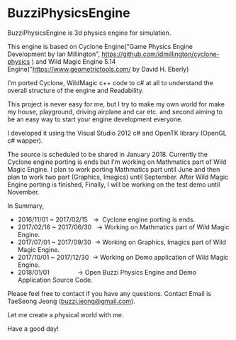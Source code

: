 # BuzziPhysicsEngine
BuzziPhysicsEngine is 3d physics engine for simulation.

This engine is based on Cyclone Engine("Game Physics Engine Development by Ian Millington", https://github.com/idmillington/cyclone-physics ) and Wild Magic Engine 5.14 Engine("https://www.geometrictools.com/ by David H. Eberly)

I'm ported Cyclone, WildMagic c++ code to c# at all to understand the overall structure of the engine and Readability.

This project is never easy for me, but I try to make my own world for make my house, playground, driving airplane and car etc.
and second aiming to be an easy way to start your engine development everyone.

I developed it using the Visual Studio 2012 c# and OpenTK library (OpenGL c# wapper).

The source is scheduled to be shared in January 2018.
Currently the Cyclone engine porting is ends but I'm working on Mathmatics part of Wild Magic Engine.
I plan to work porting Mathmatics part until June and then plan to work two part (Graphics, Imagics) until September.
After Wild Magic Engine porting is finished, Finally, I will be working on the test demo until November.

In Summary, 
- 2016/11/01 ~ 2017/02/15   →  Cyclone engine porting is ends. 
- 2017/02/16 ~ 2017/06/30   →  Working on Mathmatics part of Wild Magic Engine. 
- 2017/07/01 ~ 2017/09/30   →  Working on Graphics, Imagics part of Wild Magic Engine. 
- 2017/10/01 ~ 2017/12/30   →  Working on Demo application of Wild Magic Engine. 
- 2018/01/01                   →  Open Buzzi Physics Engine and Demo Application Source Code.


Please feel free to contact if you have any questions.
Contact Email is TaeSeong Jeong (<buzzi.jeong@gmail.com>).

Let me create a physical world with me.

Have a good day!
